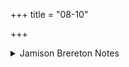 +++
title = "08-10"

+++

<details><summary>Jamison Brereton Notes</summary>

For my interpr. of these vss., see published introduction.
</details>
